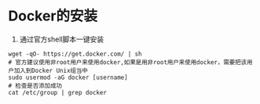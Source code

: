 # Docker的安装

1. 通过官方shell脚本一键安装

```shell
wget -qO- https://get.docker.com/ | sh
# 官方建议使用非root用户来使用docker,如果是用非root用户来使用docker，需要把该用户加入到Docker Unix组当中
sudo usermod -aG docker [username]
# 检查是否添加成功
cat /etc/group | grep docker
```

